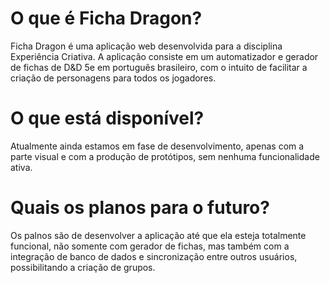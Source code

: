 # O que é Ficha Dragon?
Ficha Dragon é uma aplicação web desenvolvida para a disciplina Experiência Criativa. A aplicação consiste em um automatizador e gerador de fichas de D&D 5e em português brasileiro, com o intuito de facilitar a criação de personagens para todos os jogadores.

# O que está disponível?
Atualmente ainda estamos em fase de desenvolvimento, apenas com a parte visual e com a produção de protótipos, sem nenhuma funcionalidade ativa.

# Quais os planos para o futuro?
Os palnos são de desenvolver a aplicação até que ela esteja totalmente funcional, não somente com gerador de fichas, mas também com a integração de banco de dados e sincronização entre outros usuários, possibilitando a criação de grupos.